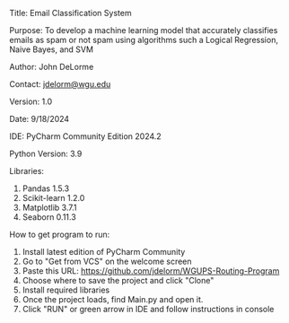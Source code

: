 Title: Email Classification System

Purpose: To develop a machine learning model that accurately classifies emails as spam or not spam using algorithms such a Logical Regression, Naive Bayes, and SVM

Author: John DeLorme

Contact: jdelorm@wgu.edu

Version: 1.0

Date: 9/18/2024

IDE: PyCharm Community Edition 2024.2

Python Version: 3.9

Libraries: 

1. Pandas 1.5.3
2. Scikit-learn 1.2.0
3. Matplotlib 3.7.1
4. Seaborn 0.11.3

How to get program to run:

1. Install latest edition of PyCharm Community
2. Go to "Get from VCS" on the welcome screen
3. Paste this URL: https://github.com/jdelorm/WGUPS-Routing-Program
4. Choose where to save the project and click "Clone"
5. Install required libraries
6. Once the project loads, find Main.py and open it.
7. Click "RUN" or green arrow in IDE and follow instructions in console

